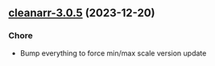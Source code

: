 

## [cleanarr-3.0.5](https://github.com/truecharts/charts/compare/cleanarr-3.0.4...cleanarr-3.0.5) (2023-12-20)

### Chore

- Bump everything to force min/max scale version update
  
  